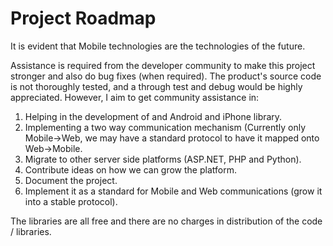 # Project Roadmap #

It is evident that Mobile technologies are the technologies of the future.

Assistance is required from the developer community to make this project stronger and also do bug fixes (when required). The product's source code is not thoroughly tested, and a through test and debug would be highly appreciated. However, I aim to get community assistance in:

  1. Helping in the development of and Android and iPhone library.
  1. Implementing a two way communication mechanism (Currently only Mobile->Web, we may have a standard protocol to have it mapped onto Web->Mobile.
  1. Migrate to other server side platforms (ASP.NET, PHP and Python).
  1. Contribute ideas on how we can grow the platform.
  1. Document the project.
  1. Implement it as a standard for Mobile and Web communications (grow it into a stable protocol).

The libraries are all free and there are no charges in distribution of the code / libraries.